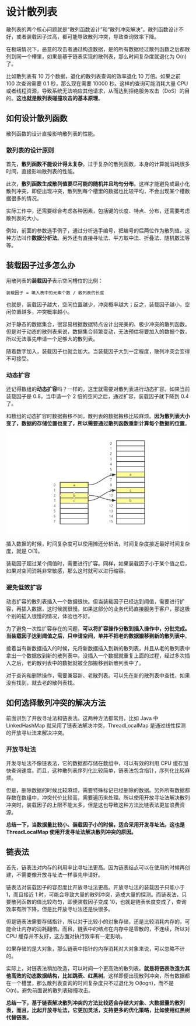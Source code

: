# 设计散列表

散列表的两个核心问题就是“散列函数设计”和“散列冲突解决”。散列函数设计不好，或者装载因子过高，都可能导致散列冲突，导致查询效率下降。

在极端情况下，恶意的攻击者通过构造数据，是的所有数据经过散列函数之后都散列到同一个槽里，如果是基于链表实现的散列表，那么时间复杂度就退化为 O(n) 了。

比如散列表有 10 万个数据，退化的散列表查询的效率退化 10 万倍。如果之前 100 次查询需要 0.1 秒，那么现在需要 10000 秒。这样的查询可能消耗大量 CPU 或者线程资源，导致系统无法响应其他请求，从而达到拒绝服务攻击（DoS）的目的。**这也就是散列表碰撞攻击的基本原理**。

## 如何设计散列函数

散列函数的设计直接影响散列表的性能。

### 散列表的设计原则

首先，**散列函数不能设计得太复杂**。过于复杂的散列函数，本身的计算就消耗很多时间，直接影响散列表的性能。

此次，**散列函数生成散列值要尽可能的随机并且均匀分布**。这样才能避免或最小化散列冲突，即便出现冲突，散列到每个槽里的数据也比较平均，不会出现某个槽数据很多的情况。

实际工作中，还需要综合考虑各种因素，包括键的长度、特点、分布，还需要考虑散列表的大小。

例如，前面的参数选手例子，通过分析选手编号，把编号的后两位作为散列值。这种方法叫作**数据分析法**。另外还有直接寻址法、平方取中法、折叠法、随机数法等等。

## 装载因子过多怎么办

用散列表的**装载因子**表示空闲槽位的比例：

```
装载因子 = 填入表中的元素个数 / 散列表的长度
```

也就是，装载因子越大，空闲位置越少，冲突概率越大；反之，装载因子越小，空闲位置越多，冲突概率越小。

对于静态的数据集合，很容易根据数据特点设计出完美的、极少冲突的散列函数。但是对于动态的散列表来说，数据集合频繁变动，无法预估将要加入的数据个数，所以无法事先申请一个足够大的散列表。

随着数字加入，装载因子也就会加大。当装载因子大到一定程度，散列冲突会变得不可接受。

### 动态扩容

还记得数组的**动态扩容**吗？一样的，这里就需要对散列表进行动态扩容。如果当前装载因子是 0.8，当申请一个 2 倍的空间之后，通过扩容，装载因子就下降到 0.4 了。

和数组的动态扩容时数据搬移不同，散列表的数据搬移比较麻烦。**因为散列表大小变了，数据的存储位置也变了，所以需要通过散列函数重新计算每个数据的位置**。

![HashTable-dynamicCapacity](../../public/assets//dataStructure-HashTable-dynamicCapacity.png)

插入数据的时候，时间复杂度可以使用摊还分析法，时间复杂度接近最好时间复杂度，就是 O(1)。

装载因子超过某个阈值时，需要进行扩容。同样，如果装载因子小于某个值之后，如果对空间消耗非常敏感，那么这时就可以进行缩容。

### 避免低效扩容

动态扩容的散列表插入一个数据很快。但当装载因子已经达到阈值，需要进行扩容，再插入数据，这时候就很慢。如果这部分的业务代码直接服务于客户，那这极个别的插入很慢的情况，体验也不好。

为了避免一次性扩容存在的问题，**可以将扩容操作分散到插入操作中，分批完成。当装载因子达到阈值之后，只申请空间，单并不把老的数据搬移到新的散列表中**。

接着当有新数据插入的时候，先将新数据插入到新的散列表，并且从老的散列表中拿出一个数据放到新的散列表中。没插入一个数据就重复上面的过程，经过多次插入之后，老的散列表中的数据就被全部搬移到新散列表中了。

对于查询和删除操作，需要兼容新、老散列表。可以先在新的散列表中查找，如果没有找到，就去老的散列表找。

## 如何选择散列冲突的解决方法

前面讲到了开放寻址法和链表法。这两种方法都常用，比如 Java 中 LinkedHashMap 就采用了链表法解决冲突，ThreadLocalMap 是通过线性探测的开放寻址法来解决冲突。

### 开放寻址法

开发寻址法不像链表法，它的数据都存储在数组中，可以有效的利用 CPU 缓存加快查询速度。而且，这种散列表序列化比较简单，链表法包含指针，序列化比较麻烦。

但是，删除数据的时候比较麻烦，需要特殊标记已经删除的数据。另外所有数据都存数在数组中，冲突代价比较高，需要遍历来处理。所以使用开放寻址法解决散列冲突时，装载因子的上限不能太多，但是这也导致这种方法比链表法更加浪费资源。

**总结一下，当数据量比较小、装载因子小的时候，适合采用开发寻址法。这也是 ThreadLocalMap 使用开发寻址法解决散列冲突的原因。**

## 链表法

首先，链表法对内存的利用率比寻址法更高。因为链表结点可以在使用的时候再创建，不需要像开放寻址法一样事先申请好。

链表法对装载因子的容忍度比开放寻址法更高。开放寻址法的装载因子只能小于 1，而且接近 1 时，可能会导致大量的散列冲突，造成大量的探测。而链表法，只要散列函数的值比较均匀，即便装载因子变成 10，也就是链表长度变成了，查询效率有所下降，但是比开放寻址法还是快很多。

但是链表法需要存储指针，所以对于比较小的对象存储，还是比较消耗内存的，可能会让内存的消耗翻倍。而且，链表中的结点在内存中是零散的，不连续，所以对 CPU 缓存并不友好，这方面对执行效率有一定影响。

如果存储的是大对象，那么链表中指针的内存消耗对大对象来说，可以忽略不计的。

实际上，对链表法稍加改造，可以时间一个更高效的散列表。**就是将链表改造为其他高效的动态数据结构，比如跳表、红黑树**。这样即便出现散列冲突，所有数据都在一个槽里，那么散列表查询的时间复杂度只不过退化为 O(logn)，而不是 O(n)。避免前面说的散列表碰撞攻击。

**总结一下，基于链表解决散列冲突的方法比较适合存储大对象、大数据量的散列表，而且，比起开放寻址法，它更加灵活，支持更多的优化策略，比如使用红黑树代替链表。**
